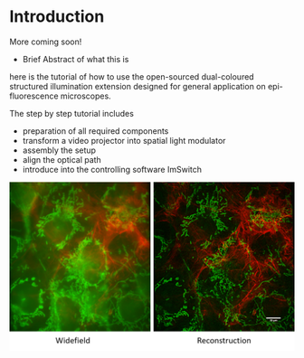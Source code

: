 # Introduction

More coming soon!

- Brief Abstract of what this is

here is the tutorial of how to use the open-sourced dual-coloured structured illumination extension designed for general application on epi-fluorescence microscopes.

The step by step tutorial includes

- preparation of all required components
- transform a video projector into spatial light modulator
- assembly the setup
- align the optical path
- introduce into the controlling software ImSwitch

![](./IMAGES/dual_color_result.png)
